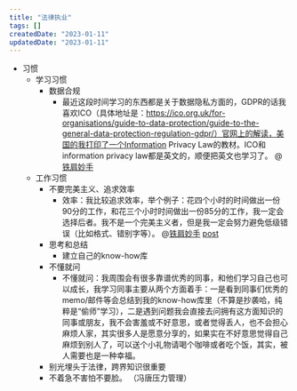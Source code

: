 ```yaml
---
title: "法律执业"
tags: []
createdDate: "2023-01-11"
updatedDate: "2023-01-11"
---
```


- 习惯
    - 学习习惯
        - 数据合规
            - 最近这段时间学习的东西都是关于数据隐私方面的，GDPR的话我喜欢ICO（具体地址是：https://ico.org.uk/for-organisations/guide-to-data-protection/guide-to-the-general-data-protection-regulation-gdpr/）官网上的解读，美国的我打印了一个Information Privacy Law的教材。ICO和information privacy law都是英文的，顺便把英文也学习了。 @[铁肩妙手](https://www.douban.com/people/201814560/)
    - 工作习惯
        - 不要完美主义、追求效率
            - 效率：我比较追求效率，举个例子：花四个小时的时间做出一份90分的工作，和花三个小时时间做出一份85分的工作，我一定会选择后者。我不是一个完美主义者，但是我一定会努力避免低级错误（比如格式、错别字等）。 @[铁肩妙手](https://www.douban.com/people/201814560/) [post](https://www.douban.com/group/topic/202257701/?_i=3427526IXqBED0)
        - 思考和总结
            - 建立自己的know-how库
        - 不懂就问
            - 不懂就问：我周围会有很多靠谱优秀的同事，和他们学习自己也可以成长，我学习同事主要从两个方面着手：一是看到同事们优秀的memo/邮件等会总结到我的know-how库里（不算是抄袭哈，纯粹是“偷师”学习），二是遇到问题我会直接去问拥有这方面知识的同事或朋友，我不会害羞或不好意思，或者觉得丢人，也不会担心麻烦人家，其实很多人是愿意分享的，如果实在不好意思觉得自己麻烦到别人了，可以送个小礼物请喝个咖啡或者吃个饭，其实，被人需要也是一种幸福。
        - 别光埋头于法律，跨界知识很重要
        - 不着急不害怕不要脸。 （冯唐压力管理）